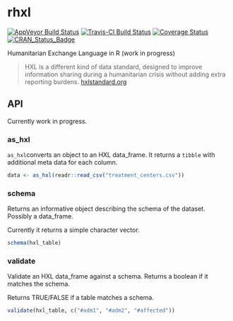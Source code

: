 # rhxl
[![AppVeyor Build Status](https://ci.appveyor.com/api/projects/status/github/dirkschumacher/rhxl?branch=master&svg=true)](https://ci.appveyor.com/project/dirkschumacher/rhxl)
[![Travis-CI Build Status](https://travis-ci.org/dirkschumacher/rhxl.svg?branch=master)](https://travis-ci.org/dirkschumacher/rhxl)
[![Coverage Status](https://img.shields.io/codecov/c/github/dirkschumacher/rhxl/master.svg)](https://codecov.io/github/dirkschumacher/rhxl?branch=master)
[![CRAN_Status_Badge](http://www.r-pkg.org/badges/version/rhxl)](https://cran.r-project.org/package=rhxl)

Humanitarian Exchange Language in R (work in progress)

> HXL is a different kind of data standard, designed to improve information sharing during a humanitarian crisis without adding extra reporting burdens.
[hxlstandard.org](http://hxlstandard.org/standard/1_0final/)

## API

Currently work in progress.

### as_hxl

`as_hxl`converts an object to an HXL data_frame. It returns a `tibble` with additional meta data for each column. 

```R
data <- as_hxl(readr::read_csv("treatment_centers.csv"))
```

### schema

Returns an informative object describing the schema of the dataset. Possibly a data_frame. 

Currently it returns a simple character vector.

```R
schema(hxl_table)
```


### validate

Validate an HXL data_frame against a schema. Returns a boolean if it matches the schema.

Returns TRUE/FALSE if a table matches a schema.

```R
validate(hxl_table, c("#adm1", "#adm2", "#affected"))
```

